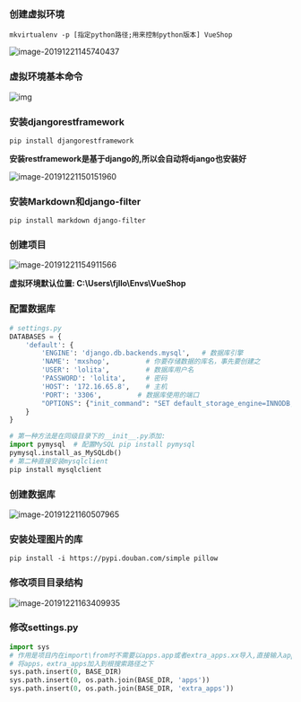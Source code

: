 ### 创建虚拟环境

```
mkvirtualenv -p [指定python路径;用来控制python版本] VueShop
```

![image-20191221145740437](C:\Users\fjllo\AppData\Roaming\Typora\typora-user-images\image-20191221145740437.png)

### 虚拟环境基本命令

![img](https://img2018.cnblogs.com/blog/1251758/201902/1251758-20190227112808389-477544532.png)

### 安装djangorestframework

```
pip install djangorestframework
```

**安装restframework是基于django的,所以会自动将django也安装好**

![image-20191221150151960](C:\Users\fjllo\AppData\Roaming\Typora\typora-user-images\image-20191221150151960.png)

### 安装Markdown和django-filter

```
pip install markdown django-filter
```

### 创建项目

![image-20191221154911566](C:\Users\fjllo\AppData\Roaming\Typora\typora-user-images\image-20191221154911566.png)

**虚拟环境默认位置: C:\Users\fjllo\Envs\VueShop**

### 配置数据库

```python
# settings.py
DATABASES = {
    'default': {
        'ENGINE': 'django.db.backends.mysql',   # 数据库引擎
        'NAME': 'mxshop',         # 你要存储数据的库名，事先要创建之
        'USER': 'lolita',         # 数据库用户名
        'PASSWORD': 'lolita',     # 密码
        'HOST': '172.16.65.8',    # 主机
        'PORT': '3306',         # 数据库使用的端口
        "OPTIONS": {"init_command": "SET default_storage_engine=INNODB;"},
    }
}
```

```python
# 第一种方法是在同级目录下的__init__.py添加:
import pymysql  # 配置MySQL pip install pymysql
pymysql.install_as_MySQLdb()
# 第二种直接安装mysqlclient
pip install mysqlclient
```

### 创建数据库

![image-20191221160507965](C:\Users\fjllo\AppData\Roaming\Typora\typora-user-images\image-20191221160507965.png)

### 安装处理图片的库

```
pip install -i https://pypi.douban.com/simple pillow
```

### 修改项目目录结构

![image-20191221163409935](C:\Users\fjllo\AppData\Roaming\Typora\typora-user-images\image-20191221163409935.png)

### 修改settings.py

```python
import sys
# 作用是项目内在import\from时不需要以apps.app或者extra_apps.xx导入,直接输入app.xxx
# 将apps，extra_apps加入到根搜索路径之下
sys.path.insert(0, BASE_DIR)
sys.path.insert(0, os.path.join(BASE_DIR, 'apps'))
sys.path.insert(0, os.path.join(BASE_DIR, 'extra_apps'))

```

